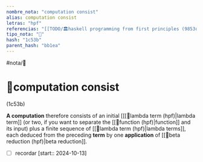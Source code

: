 ```yaml
---
nombre_nota: "computation consist"
alias: computation consist
letras: "hpf"
referencias: "[[TODO/🏛️haskell programming from first principles (9853c).md]]"
tipo_nota: "📑"
hash: "1c53b"
parent_hash: "bb1ea"
---
```


#nota/📑

# 📑computation consist
<div class="hash">(1c53b)</div>


 __A computation__ therefore consists of an initial [[[📑lambda term (hpf)|lambda term]] (or two, if you want to separate the [[📑function (hpf)|function]] and its input) plus a finite sequence of [[📑lambda term (hpf)|lambda terms]], each deduced from the preceding __term__ by one __application__ of [[📑beta reduction (hpf)|beta reduction]].



- [ ] recordar  [start:: 2024-10-13]
